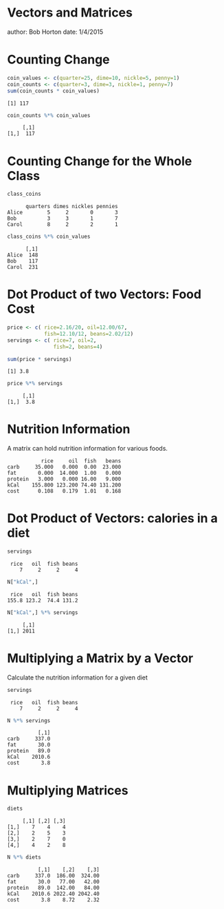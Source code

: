Vectors and Matrices
========================================================
author: Bob Horton
date: 1/4/2015



Counting Change
========================================================


```r
coin_values <- c(quarter=25, dime=10, nickle=5, penny=1)
coin_counts <- c(quarter=3, dime=3, nickle=1, penny=7)
sum(coin_counts * coin_values)
```

```
[1] 117
```

```r
coin_counts %*% coin_values
```

```
     [,1]
[1,]  117
```

Counting Change for the Whole Class
========================================================



```r
class_coins
```

```
      quarters dimes nickles pennies
Alice        5     2       0       3
Bob          3     3       1       7
Carol        8     2       2       1
```

```r
class_coins %*% coin_values
```

```
      [,1]
Alice  148
Bob    117
Carol  231
```

Dot Product of two Vectors: Food Cost
========================================================

```r
price <- c( rice=2.16/20, oil=12.00/67, 
            fish=12.10/12, beans=2.02/12)
servings <- c( rice=7, oil=2, 
               fish=2, beans=4)

sum(price * servings)
```

```
[1] 3.8
```

```r
price %*% servings
```

```
     [,1]
[1,]  3.8
```

Nutrition Information
========================================================
A matrix can hold nutrition information for various foods.



```
           rice     oil  fish   beans
carb     35.000   0.000  0.00  23.000
fat       0.000  14.000  1.00   0.000
protein   3.000   0.000 16.00   9.000
kCal    155.800 123.200 74.40 131.200
cost      0.108   0.179  1.01   0.168
```

Dot Product of Vectors: calories in a diet
===

```r
servings
```

```
 rice   oil  fish beans 
    7     2     2     4 
```

```r
N["kCal",]
```

```
 rice   oil  fish beans 
155.8 123.2  74.4 131.2 
```

```r
N["kCal",] %*% servings
```

```
     [,1]
[1,] 2011
```

Multiplying a Matrix by a Vector
========================================================
Calculate the nutrition information for a given diet

```r
servings
```

```
 rice   oil  fish beans 
    7     2     2     4 
```

```r
N %*% servings
```

```
          [,1]
carb     337.0
fat       30.0
protein   89.0
kCal    2010.6
cost       3.8
```

Multiplying Matrices
========================================================


```r
diets
```

```
     [,1] [,2] [,3]
[1,]    7    4    4
[2,]    2    5    3
[3,]    2    7    0
[4,]    4    2    8
```

```r
N %*% diets
```

```
          [,1]    [,2]    [,3]
carb     337.0  186.00  324.00
fat       30.0   77.00   42.00
protein   89.0  142.00   84.00
kCal    2010.6 2022.40 2042.40
cost       3.8    8.72    2.32
```
